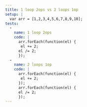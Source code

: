 ```yaml
---
title: 1 loop 2ops vs 2 loops 1op
setup: |
  var arr = [1,2,3,4,5,6,7,8,9,10];
tests:
  -
    name: 1 loop 2ops
    code: |
      arr.forEach(function(el) {
       el += 2;
      el /= 2;
      });
  -
    name: 2 loops 1op
    code: |
      arr.forEach(function(el) {
       el += 2;
      });
      arr.forEach(function(el) {
      el /= 2;
      });
---
```


